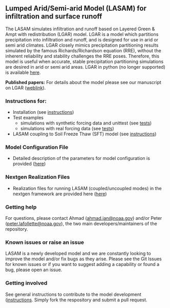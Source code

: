 ## Lumped Arid/Semi-arid Model (LASAM) for infiltration and surface runoff
The LASAM simulates infiltration and runoff based on Layered Green & Ampt with redistribution (LGAR) model. LGAR is a model which partitions precipitation into infiltration and runoff, and is designed for use in arid or semi arid climates. LGAR closely mimics precipitation partitioning results simulated by the famous Richards/Richardson equation (RRE), without the inherent reliability and stability challenges the RRE poses. Therefore, this model is useful when accurate, stable precipitation partitioning simulations are desired in arid or semi arid areas. LGAR in python (no longer supported) is available [here](https://github.com/NOAA-OWP/LGAR-Py).

**Published papers:** For details about the model please see our manuscript on LGAR ([weblink](https://agupubs.onlinelibrary.wiley.com/doi/full/10.1029/2022WR033742)).

### Instructions for: 
  - Installation (see [instructions](https://github.com/NOAA-OWP/LGAR-C/blob/ajk/doc_update/INSTALL.md))
  - Test examples
    - simulations with synthetic forcing data and unittest (see [tests](https://github.com/NOAA-OWP/LGAR-C/blob/ajk/doc_update/tests/README.md))
    - simulations with real forcing data (see [tests](https://github.com/NOAA-OWP/LGAR-C/blob/ajk/doc_update/configs/README.md))
  - LASAM coupling to Soil Freeze Thaw (SFT) model (see [instructions](https://github.com/NOAA-OWP/LGAR-C/blob/ajk/doc_update/INSTALL.md))

### Model Configuration File
  - Detailed description of the parameters for model configuration is provided ([here](https://github.com/NOAA-OWP/LGAR-C/tree/ajk/doc_update/configs/README.md))

### Nextgen Realization Files
  - Realization files for running LASAM (coupled/uncoupled modes) in the nextgen framework are provided here ([here](https://github.com/NOAA-OWP/LGAR-C/tree/ajk/doc_update/realizations/README.md))
  
### Getting help
For questions, please contact Ahmad (ahmad.jan@noaa.gov) and/or Peter (peter.lafollette@noaa.gov), the two main developers/maintainers of the repository.

### Known issues or raise an issue
LASAM is a newly developed model and we are constantly looking to improve the model and/or fix bugs as they arise. Please see the Git Issues for known issues or if you want to suggest adding a capability or found a bug, please open an issue.

### Getting involved
See general instructions to contribute to the model development ([instructions](https://github.com/NOAA-OWP/LGAR-C/blob/ajk/doc_update/CONTRIBUTING.md). Simply fork the respository and submit a pull request.
